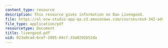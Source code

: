 ```yaml
---
content_type: resource
description: This resource gives information on Dan Livengood.
file: https://ol-ocw-studio-app-qa.s3.amazonaws.com/courses/esd-342-advanced-system-architecture-spring-2006/023a0cad6cef289504cf33a0292652da_livengood.pdf
file_type: application/pdf
resourcetype: Document
title: livengood.pdf
uid: 023a0cad-6cef-2895-04cf-33a0292652da
---
```

